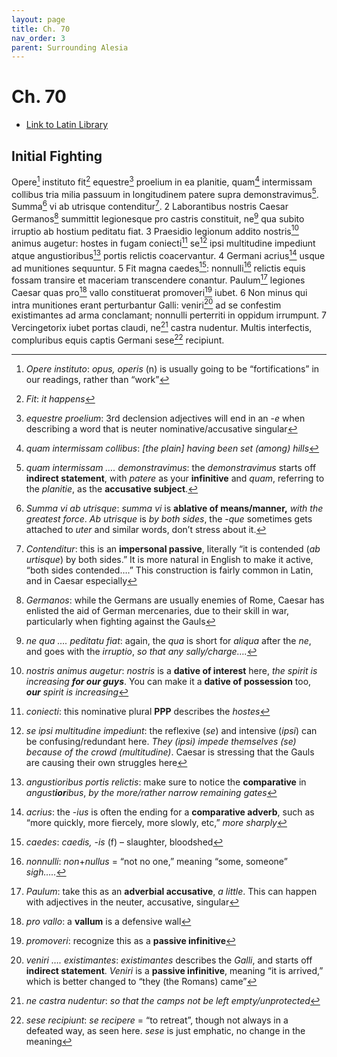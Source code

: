 ```yaml
---
layout: page
title: Ch. 70
nav_order: 3
parent: Surrounding Alesia
---
```


# Ch. 70

- [Link to Latin Library](https://www.thelatinlibrary.com/caesar/gallic/gall7.shtml#70)

## Initial Fighting 

Opere[^1] instituto fit[^2] equestre[^3] proelium in ea planitie, quam[^4] intermissam collibus tria milia passuum in longitudinem patere supra demonstravimus[^5]. Summa[^6] vi ab utrisque contenditur[^7]. 2 Laborantibus nostris Caesar Germanos[^8] summittit legionesque pro castris constituit, ne[^9] qua subito irruptio ab hostium peditatu fiat. 3 Praesidio legionum addito nostris[^10] animus augetur: hostes in fugam coniecti[^11] se[^12] ipsi multitudine impediunt atque angustioribus[^13] portis relictis coacervantur. 4 Germani acrius[^14] usque ad munitiones sequuntur. 5 Fit magna caedes[^15]: nonnulli[^16] relictis equis fossam transire et maceriam transcendere conantur. Paulum[^17] legiones Caesar quas pro[^18] vallo constituerat promoveri[^19] iubet. 6 Non minus qui intra munitiones erant perturbantur Galli: veniri[^20] ad se confestim existimantes ad arma conclamant; nonnulli perterriti in oppidum irrumpunt. 7 Vercingetorix iubet portas claudi, ne[^21] castra nudentur. Multis interfectis, compluribus equis captis Germani sese[^22] recipiunt.


[^1]: *Opere instituto*: *opus, operis* (n) is usually going to be “fortifications” in our readings, rather than “work”

[^2]: *Fit*: *it happens*

[^3]: *equestre proelium*: 3rd declension adjectives will end in an -*e* when describing a word that is neuter nominative/accusative singular

[^4]: *quam intermissam collibus*: *[the plain] having been set (among) hills*

[^5]: *quam intermissam …. demonstravimus*: the *demonstravimus* starts off **indirect statement**, with *patere* as your **infinitive** and *quam*, referring to the *planitie*, as the **accusative subject**.

[^6]: *Summa vi ab utrisque*: *summa vi* is **ablative of means/manner,** *with the greatest force*. *Ab utrisque* is *by both sides*, the -*que* sometimes gets attached to *uter* and similar words, don’t stress about it.

[^7]: *Contenditur*: this is an **impersonal passive**, literally “it is contended (_ab urtisque_) by both sides.” It is more natural in English to make it active, “both sides contended….” This construction is fairly common in Latin, and in Caesar especially

[^8]: *Germanos*: while the Germans are usually enemies of Rome, Caesar has enlisted the aid of German mercenaries, due to their skill in war, particularly when fighting against the Gauls

[^9]: *ne qua …. peditatu fiat*: again, the *qua* is short for *aliqua* after the *ne*, and goes with the *irruptio*, *so that any sally/charge….*

[^10]: *nostris animus augetur*: *nostris* is a **dative of interest** here, _the spirit is increasing **for our guys**_. You can make it a **dative of possession** too, _**our** spirit is increasing_

[^11]: *coniecti*: this nominative plural **PPP** describes the *hostes*

[^12]: *se ipsi multitudine impediunt*: the reflexive (*se*) and intensive (*ipsi*) can be confusing/redundant here. *They (ipsi) impede themselves (se) because of the crowd (multitudine)*. Caesar is stressing that the Gauls are causing their own struggles here

[^13]: *angustioribus portis relictis*: make sure to notice the **comparative** in _angust**ior**ibus_, *by the more/rather narrow remaining gates*

[^14]: *acrius*: the -*ius* is often the ending for a **comparative adverb**, such as “more quickly, more fiercely, more slowly, etc,” *more sharply*

[^15]: *caedes*: *caedis, -is* (f) – slaughter, bloodshed

[^16]: *nonnulli*: *non*+*nullus* = “not no one,” meaning “some, someone”  *sigh…..*

[^17]: *Paulum*: take this as an **adverbial accusative**, *a little*. This can happen with adjectives in the neuter, accusative, singular

[^18]: *pro vallo*: a **vallum** is a defensive wall

[^19]: *promoveri*: recognize this as a **passive infinitive**

[^20]: *veniri …. existimantes*: *existimantes* describes the *Galli*, and starts off **indirect statement**. *Veniri* is a **passive infinitive**, meaning “it is arrived,” which is better changed to “they (the Romans) came”

[^21]: *ne castra nudentur*: *so that the camps not be left empty/unprotected*

[^22]: *sese recipiunt*: *se recipere* = “to retreat”, though not always in a defeated way, as seen here. _sese_ is just emphatic, no change in the meaning
